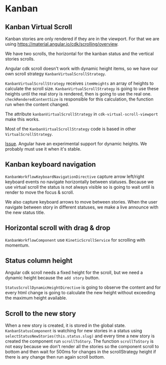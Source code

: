 # Kanban

## Kanban Virtual Scroll

Kanban stories are only rendered if they are in the viewport. For that we are using https://material.angular.io/cdk/scrolling/overview.

We have two scrolls, the horizontal for the kanban status and the vertical stories scrolls.

Angular cdk scroll doesn't work with dynamic height items, so we have our own scroll strategy `KanbanVirtualScrollStrategy`.

`KanbanVirtualScrollStrategy` receives `itemHeights` an array of heights to calculate the scroll size. `KanbanVirtualScrollStrategy` is going to use these heights until the real story is rendered, then is going to use the real one. `checkRenderedContentSize` is responsible for this calculation, the function run when the content changed.

The attribute `kanbanVirtualScrollStrategy` in `cdk-virtual-scroll-viewport` make this works.

Most of the `KanbanVirtualScrollStrategy` code is based in other `VirtualScrollStrategy`.

[Issue](https://github.com/angular/components/issues/10113). Angular have an experimental support for dynamic heights. We probably must use it when it's stable.

## Kanban keyboard navigation

`KanbanWorkflowKeyboardNavigationDirective` capture arrow left/right keyboard events no navigate horizontally between statuses. Because we use virtual scroll the status is not always visible so is going to wait until is render to move the focus & scroll.

We also capture keyboard arrows to move between stories. When the user navigate between story in different statuses, we make a live announce with the new status title.

## Horizontal scroll with drag & drop

`KanbanWorkflowComponent` use `KineticScrollService` for scrolling with momentum.

## Status column height

Angular cdk scroll needs a fixed height for the scroll, but we need a dynamic height because the `add story` button.

`StatusScrollDynamicHeightDirective` is going to observe the content and for every html change is going to calculate the new height without exceeding the maximum height available.

## Scroll to the new story

When a new story is created, it is stored in the global state. `KanbanStatusComponent` is watching for new stories in a status using `selectStatusNewStories(this.status.slug)` and every time a new story is created the component run `scrollToStory`. The function `scrollToStory` is not easy because we don't render all the stories so the component scroll to bottom and then wait for 500ms for changes in the scrollStrategy height if there is any change then run again scroll bottom.
